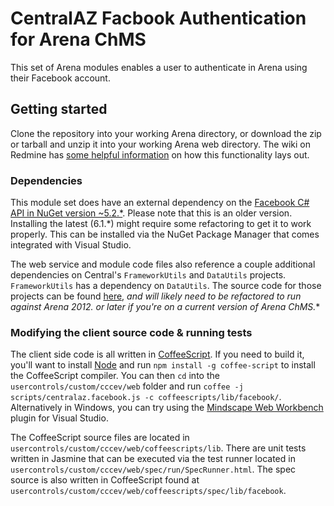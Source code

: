 # CentralAZ Facbook Authentication for Arena ChMS

This set of Arena modules enables a user to authenticate in Arena using their Facebook account.

## Getting started

Clone the repository into your working Arena directory, or download the zip or tarball and unzip it into your working Arena web directory. The wiki on Redmine has [some helpful information](http://redmine.refreshcache.com/projects/cccev-web-collection/wiki/Login_Modules) on how this functionality lays out.

### Dependencies

This module set does have an external dependency on the [Facebook C# API in NuGet version ~5.2.*](http://nuget.org/packages/Facebook/5.2.1.0). Please note that this is an older version. Installing the latest (6.1.*) might require some refactoring to get it to work properly. This can be installed via the NuGet Package Manager that comes integrated with Visual Studio.

The web service and module code files also reference a couple additional dependencies on Central's `FrameworkUtils` and `DataUtils` projects. `FrameworkUtils` has a dependency on `DataUtils`. The source code for those projects can be found [here](https://github.com/CentralAZ/Arena-Util-Projects), **and will likely need to be refactored to run against Arena 2012.* or later if you're on a current version of Arena ChMS.**

### Modifying the client source code & running tests

The client side code is all written in [CoffeeScript](http://coffeescript.org). If you need to build it, you'll want to install [Node](http://nodejs.org/) and run `npm install -g coffee-script` to install the CoffeeScript compiler. You can then `cd` into the `usercontrols/custom/cccev/web` folder and run `coffee -j scripts/centralaz.facebook.js -c coffeescripts/lib/facebook/`. Alternatively in Windows, you can try using the [Mindscape Web Workbench](http://www.mindscapehq.com/products/web-workbench) plugin for Visual Studio.

The CoffeeScript source files are located in `usercontrols/custom/cccev/web/coffeescripts/lib`. There are unit tests written in Jasmine that can be executed via the test runner located in `usercontrols/custom/cccev/web/spec/run/SpecRunner.html`. The spec source is also written in CoffeeScript found at `usercontrols/custom/cccev/web/coffeescripts/spec/lib/facebook`.